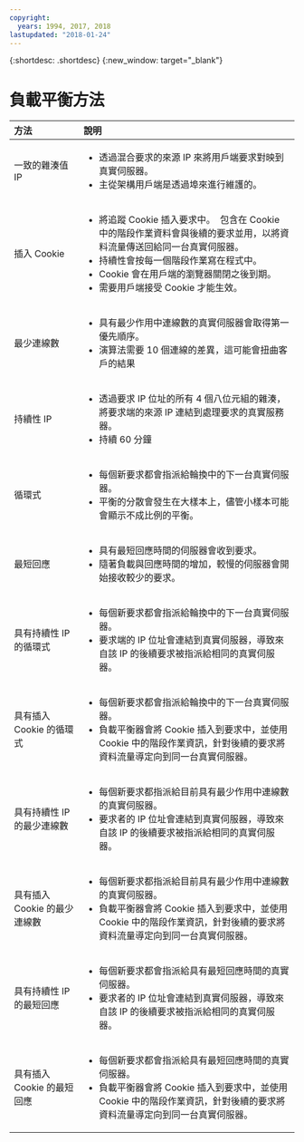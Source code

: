 ```yaml
---
copyright:
  years: 1994, 2017, 2018
lastupdated: "2018-01-24"
---
```


{:shortdesc: .shortdesc}
{:new_window: target="_blank"}

# 負載平衡方法

| 方法|說明|
|:---|:---|
|一致的雜湊值 IP|<ul><li>透過混合要求的來源 IP 來將用戶端要求對映到真實伺服器。</li><li>主從架構用戶端是透過埠來進行維護的。</li></ul>|
|插入 Cookie|<ul><li>將追蹤 Cookie 插入要求中。<span style="mso-spacerun:yes">&nbsp; </span>包含在 Cookie 中的階段作業資料會與後續的要求並用，以將資料流量傳送回給同一台真實伺服器。</li><li>持續性會按每一個階段作業寫在程式中。</li><li>Cookie 會在用戶端的瀏覽器關閉之後到期。</li><li>需要用戶端接受 Cookie 才能生效。</li></ul>|
|最少連線數|<ul><li>具有最少作用中連線數的真實伺服器會取得第一優先順序。</li><li>演算法需要 10 個連線的差異，這可能會扭曲客戶的結果</li></ul>|
|持續性 IP|<ul><li>透過要求 IP 位址的所有 4 個八位元組的雜湊，將要求端的來源 IP 連結到處理要求的真實服務器。</li><li>持續 60 分鐘</li></ul>|
|循環式|<ul><li>每個新要求都會指派給輪換中的下一台真實伺服器。</li><li>平衡的分散會發生在大樣本上，儘管小樣本可能會顯示不成比例的平衡。</li></ul>|
|最短回應|<ul><li>具有最短回應時間的伺服器會收到要求。</li><li>隨著負載與回應時間的增加，較慢的伺服器會開始接收較少的要求。</li></ul>|
|具有持續性 IP 的循環式|<ul><li>每個新要求都會指派給輪換中的下一台真實伺服器。</li><li>要求端的 IP 位址會連結到真實伺服器，導致來自該 IP 的後續要求被指派給相同的真實伺服器。</li></ul>|
|具有插入 Cookie 的循環式|<ul><li>每個新要求都會指派給輪換中的下一台真實伺服器。</li><li>負載平衡器會將 Cookie 插入到要求中，並使用 Cookie 中的階段作業資訊，針對後續的要求將資料流量導定向到同一台真實伺服器。</li></ul>|
|具有持續性 IP 的最少連線數|<ul><li>每個新要求都指派給目前具有最少作用中連線數的真實伺服器。</li><li>要求者的 IP 位址會連結到真實伺服器，導致來自該 IP 的後續要求被指派給相同的真實伺服器。</li></ul>|
|具有插入 Cookie 的最少連線數|<ul><li>每個新要求都指派給目前具有最少作用中連線數的真實伺服器。</li><li>負載平衡器會將 Cookie 插入到要求中，並使用 Cookie 中的階段作業資訊，針對後續的要求將資料流量導定向到同一台真實伺服器。</li></ul>|
|具有持續性 IP 的最短回應|<ul><li>每個新要求都會指派給具有最短回應時間的真實伺服器。</li><li>要求者的 IP 位址會連結到真實伺服器，導致來自該 IP 的後續要求被指派給相同的真實伺服器。</li></ul>|
|具有插入 Cookie 的最短回應|<ul><li>每個新要求都會指派給具有最短回應時間的真實伺服器。</li><li>負載平衡器會將 Cookie 插入到要求中，並使用 Cookie 中的階段作業資訊，針對後續的要求將資料流量導定向到同一台真實伺服器。</li></ul>|
